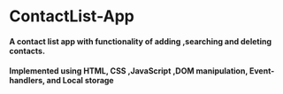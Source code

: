 # ContactList-App
#### A contact list app with functionality of adding ,searching and deleting contacts.
#### Implemented using HTML, CSS ,JavaScript ,DOM  manipulation, Event-handlers,  and Local storage

